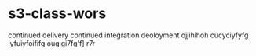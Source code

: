 # s3-class-wors
continued delivery
continued integration
deoloyment
ojjihihoh
cucyciyfyfg
iyfuiyfoififg
ougigi7fg'f]
r7r
